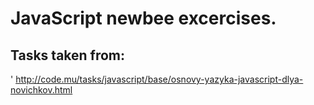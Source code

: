 # JavaScript newbee excercises.

## Tasks taken from:

' http://code.mu/tasks/javascript/base/osnovy-yazyka-javascript-dlya-novichkov.html
